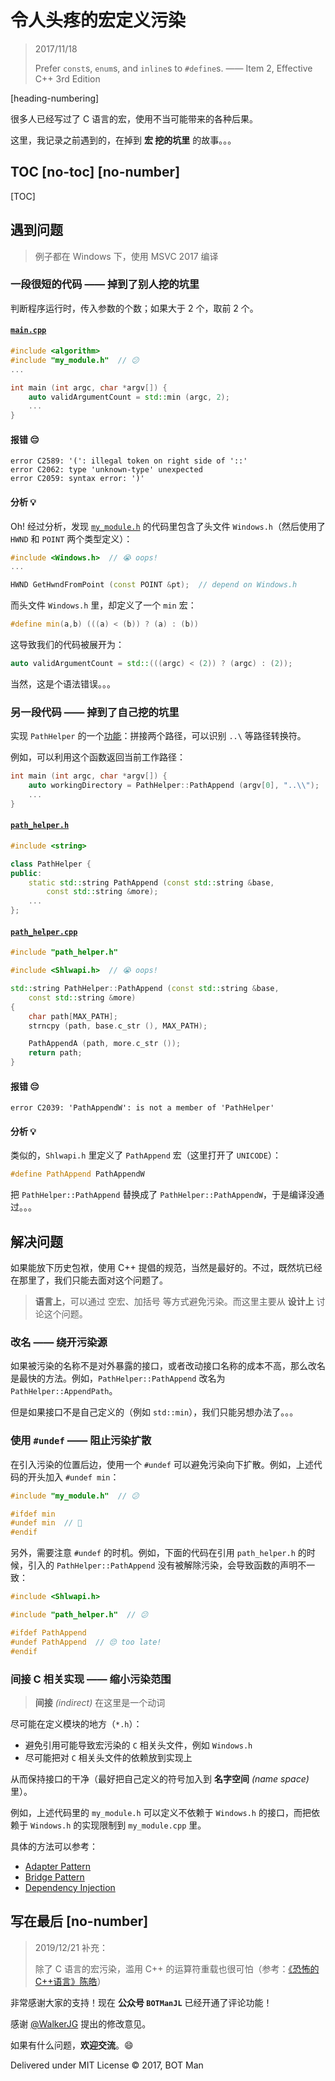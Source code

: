 ﻿# 令人头疼的宏定义污染

> 2017/11/18
>
> Prefer `const`s, `enum`s, and `inline`s to `#define`s.
> —— Item 2, Effective C++ 3rd Edition

[heading-numbering]

很多人已经写过了 C 语言的宏，使用不当可能带来的各种后果。

这里，我记录之前遇到的，在掉到 **宏 挖的坑里** 的故事。。。

## TOC [no-toc] [no-number]

[TOC]

## 遇到问题

> 例子都在 Windows 下，使用 MSVC 2017 编译

### 一段很短的代码 —— 掉到了别人挖的坑里

判断程序运行时，传入参数的个数；如果大于 2 个，取前 2 个。

#### [`main.cpp`](Macro-Pollution/main.cpp)

``` cpp
#include <algorithm>
#include "my_module.h"  // 😕
...

int main (int argc, char *argv[]) {
    auto validArgumentCount = std::min (argc, 2);
    ...
}
```

#### 报错 😔

```
error C2589: '(': illegal token on right side of '::'
error C2062: type 'unknown-type' unexpected
error C2059: syntax error: ')'
```

#### 分析 💡

Oh! 经过分析，发现 [`my_module.h`](Macro-Pollution/my_module.h) 的代码里包含了头文件 `Windows.h`（然后使用了 `HWND` 和 `POINT` 两个类型定义）：

``` cpp
#include <Windows.h>  // 😭 oops!
...

HWND GetHwndFromPoint (const POINT &pt);  // depend on Windows.h
```

而头文件 `Windows.h` 里，却定义了一个 `min` 宏：

``` cpp
#define min(a,b) (((a) < (b)) ? (a) : (b))
```

这导致我们的代码被展开为：

``` cpp
auto validArgumentCount = std::(((argc) < (2)) ? (argc) : (2));
```

当然，这是个语法错误。。。

### 另一段代码 —— 掉到了自己挖的坑里

实现 `PathHelper` 的一个[功能](https://docs.microsoft.com/en-us/windows/win32/api/shlwapi/nf-shlwapi-pathappenda)：拼接两个路径，可以识别 `..\` 等路径转换符。

例如，可以利用这个函数返回当前工作路径：

``` cpp
int main (int argc, char *argv[]) {
    auto workingDirectory = PathHelper::PathAppend (argv[0], "..\\");
    ...
}
```

#### [`path_helper.h`](Macro-Pollution/path_helper.h)

``` cpp
#include <string>

class PathHelper {
public:
    static std::string PathAppend (const std::string &base,
        const std::string &more);
    ...
};
```

#### [`path_helper.cpp`](Macro-Pollution/path_helper.cpp)

``` cpp
#include "path_helper.h"

#include <Shlwapi.h>  // 😭 oops!

std::string PathHelper::PathAppend (const std::string &base,
    const std::string &more)
{
    char path[MAX_PATH];
    strncpy (path, base.c_str (), MAX_PATH);

    PathAppendA (path, more.c_str ());
    return path;
}
```

#### 报错 😔

```
error C2039: 'PathAppendW': is not a member of 'PathHelper'
```

#### 分析 💡

类似的，`Shlwapi.h` 里定义了 `PathAppend` 宏（这里打开了 `UNICODE`）：

``` cpp
#define PathAppend PathAppendW
```

把 `PathHelper::PathAppend` 替换成了 `PathHelper::PathAppendW`，于是编译没通过。。。

## 解决问题

如果能放下历史包袱，使用 C++ 提倡的规范，当然是最好的。不过，既然坑已经在那里了，我们只能去面对这个问题了。

> **语言上**，可以通过 空宏、加括号 等方式避免污染。而这里主要从 **设计上** 讨论这个问题。

### 改名 —— 绕开污染源

如果被污染的名称不是对外暴露的接口，或者改动接口名称的成本不高，那么改名是最快的方法。例如，`PathHelper::PathAppend` 改名为 `PathHelper::AppendPath`。

但是如果接口不是自己定义的（例如 `std::min`），我们只能另想办法了。。。

### 使用 `#undef` —— 阻止污染扩散

在引入污染的位置后边，使用一个 `#undef` 可以避免污染向下扩散。例如，上述代码的开头加入 `#undef min`：

``` cpp
#include "my_module.h"  // 😕

#ifdef min
#undef min  // 🙂
#endif
```

另外，需要注意 `#undef` 的时机。例如，下面的代码在引用 `path_helper.h` 的时候，引入的 `PathHelper::PathAppend` 没有被解除污染，会导致函数的声明不一致：

``` cpp
#include <Shlwapi.h>

#include "path_helper.h"  // 😕

#ifdef PathAppend
#undef PathAppend  // 😔 too late!
#endif
```

### 间接 C 相关实现 —— 缩小污染范围

> **间接** _(indirect)_ 在这里是一个动词

尽可能在定义模块的地方（`*.h`）：

- 避免引用可能导致宏污染的 `C` 相关头文件，例如 `Windows.h`
- 尽可能把对 `C` 相关头文件的依赖放到实现上

从而保持接口的干净（最好把自己定义的符号加入到 **名字空间** _(name space)_ 里）。

例如，上述代码里的 `my_module.h` 可以定义不依赖于 `Windows.h` 的接口，而把依赖于 `Windows.h` 的实现限制到 `my_module.cpp` 里。

具体的方法可以参考：

- [Adapter Pattern](Design-Patterns-Notes-2.md#Adapter)
- [Bridge Pattern](Design-Patterns-Notes-2.md#Bridge)
- [Dependency Injection](https://martinfowler.com/articles/injection.html)

## 写在最后 [no-number]

> 2019/12/21 补充：
> 
> 除了 C 语言的宏污染，滥用 C++ 的运算符重载也很可怕（参考：[《恐怖的C++语言》陈皓](https://coolshell.cn/articles/1724.html)）

非常感谢大家的支持！现在 **公众号 `BOTManJL`** 已经开通了评论功能！

感谢 [@WalkerJG](https://github.com/WalkerJG) 提出的修改意见。

如果有什么问题，**欢迎交流**。😄

Delivered under MIT License &copy; 2017, BOT Man
